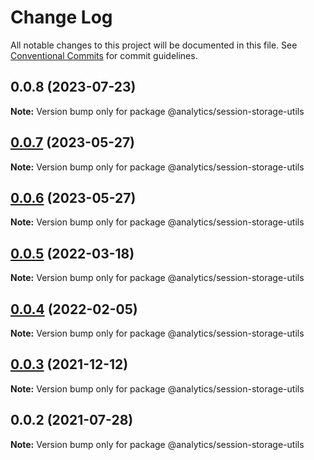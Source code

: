 # Change Log

All notable changes to this project will be documented in this file.
See [Conventional Commits](https://conventionalcommits.org) for commit guidelines.

## 0.0.8 (2023-07-23)

**Note:** Version bump only for package @analytics/session-storage-utils





## [0.0.7](https://github.com/DavidWells/analytics/tree/master/packages/analytics-util-session-storage/compare/@analytics/session-storage-utils@0.0.6...@analytics/session-storage-utils@0.0.7) (2023-05-27)

**Note:** Version bump only for package @analytics/session-storage-utils





## [0.0.6](https://github.com/DavidWells/analytics/tree/master/packages/analytics-util-session-storage/compare/@analytics/session-storage-utils@0.0.5...@analytics/session-storage-utils@0.0.6) (2023-05-27)

**Note:** Version bump only for package @analytics/session-storage-utils





## [0.0.5](https://github.com/DavidWells/analytics/tree/master/packages/analytics-util-session-storage/compare/@analytics/session-storage-utils@0.0.4...@analytics/session-storage-utils@0.0.5) (2022-03-18)

**Note:** Version bump only for package @analytics/session-storage-utils





## [0.0.4](https://github.com/DavidWells/analytics/tree/master/packages/analytics-util-session-storage/compare/@analytics/session-storage-utils@0.0.3...@analytics/session-storage-utils@0.0.4) (2022-02-05)

**Note:** Version bump only for package @analytics/session-storage-utils





## [0.0.3](https://github.com/DavidWells/analytics/tree/master/packages/analytics-util-session-storage/compare/@analytics/session-storage-utils@0.0.2...@analytics/session-storage-utils@0.0.3) (2021-12-12)

**Note:** Version bump only for package @analytics/session-storage-utils





## 0.0.2 (2021-07-28)

**Note:** Version bump only for package @analytics/session-storage-utils
